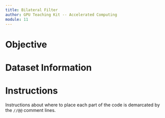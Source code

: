 ```yaml
---
title: Bilateral Filter
author: GPU Teaching Kit -- Accelerated Computing
module: 11
---
```


# Objective

# Dataset Information

# Instructions

Instructions about where to place each part of the code is demarcated by the `//@@` comment lines.
